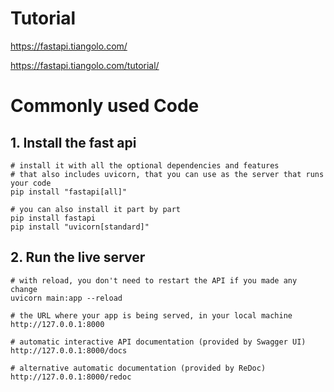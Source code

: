 # Tutorial

https://fastapi.tiangolo.com/

https://fastapi.tiangolo.com/tutorial/

# Commonly used Code

## 1. Install the fast api

    # install it with all the optional dependencies and features
    # that also includes uvicorn, that you can use as the server that runs your code
    pip install "fastapi[all]"

    # you can also install it part by part
    pip install fastapi
    pip install "uvicorn[standard]"

## 2. Run the live server

    # with reload, you don't need to restart the API if you made any change 
    uvicorn main:app --reload

    # the URL where your app is being served, in your local machine
    http://127.0.0.1:8000

    # automatic interactive API documentation (provided by Swagger UI)
    http://127.0.0.1:8000/docs

    # alternative automatic documentation (provided by ReDoc)
    http://127.0.0.1:8000/redoc















    
